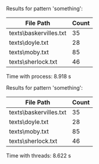 Results for pattern 'something':


| File Path              | Count |
|------------------------|-------|
| texts\baskervilles.txt | 35    |
| texts\doyle.txt        | 28    |
| texts\moby.txt         | 85    |
| texts\sherlock.txt     | 46    |
Time with process: 8.918 s


Results for pattern 'something':

| File Path              |   Count |
|------------------------|---------|
| texts\baskervilles.txt |      35 |
| texts\doyle.txt        |      28 |
| texts\moby.txt         |      85 |
| texts\sherlock.txt     |      46 |
Time with threads: 8.622 s